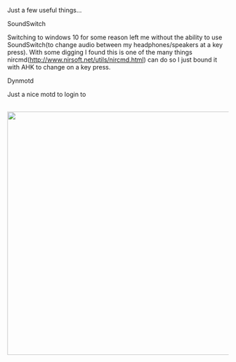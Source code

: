 Just a few useful things...


SoundSwitch

Switching to windows 10 for some reason left me without the ability to use SoundSwitch(to change audio between my headphones/speakers at a key press). With some digging I found this is one of the many things nircmd(http://www.nirsoft.net/utils/nircmd.html) can do so I just bound it with AHK to change on a key press.


Dynmotd

Just a nice motd to login to
<br /> <br />  <center> <img src="http://puu.sh/rW48i/7b653cf36c.png" width="555"/> </center>

